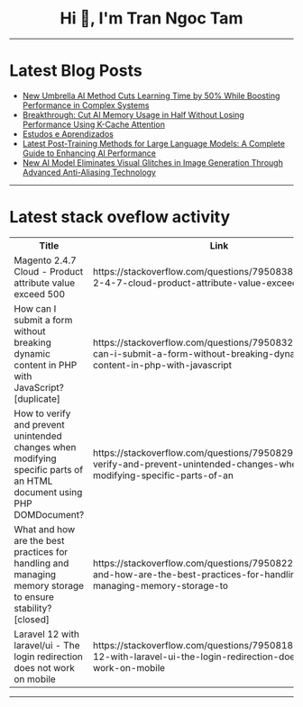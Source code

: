 <h1 align="center">Hi 👋, I'm Tran Ngoc Tam</h1>

---

# Latest Blog Posts 
<!-- BLOG-POST-LIST:START -->
- [New Umbrella AI Method Cuts Learning Time by 50% While Boosting Performance in Complex Systems](https://dev.to/mikeyoung44/new-umbrella-ai-method-cuts-learning-time-by-50-while-boosting-performance-in-complex-systems-3ed4)
- [Breakthrough: Cut AI Memory Usage in Half Without Losing Performance Using K-Cache Attention](https://dev.to/mikeyoung44/breakthrough-cut-ai-memory-usage-in-half-without-losing-performance-using-k-cache-attention-4hpe)
- [Estudos e Aprendizados](https://dev.to/thedigitalbricklayer/estudos-e-aprendizados-30nl)
- [Latest Post-Training Methods for Large Language Models: A Complete Guide to Enhancing AI Performance](https://dev.to/mikeyoung44/latest-post-training-methods-for-large-language-models-a-complete-guide-to-enhancing-ai-performance-2pe1)
- [New AI Model Eliminates Visual Glitches in Image Generation Through Advanced Anti-Aliasing Technology](https://dev.to/mikeyoung44/new-ai-model-eliminates-visual-glitches-in-image-generation-through-advanced-anti-aliasing-2nlj)
<!-- BLOG-POST-LIST:END -->

---

# Latest stack oveflow activity
<table>
  <tr><th>Title</th><th>Link</th></tr>
  <!-- STACKOVERFLOW:START --><tr><td>Magento 2.4.7 Cloud - Product attribute value exceed 500</td><td>https://stackoverflow.com/questions/79508385/magento-2-4-7-cloud-product-attribute-value-exceed-500</td></tr><tr><td>How can I submit a form without breaking dynamic content in PHP with JavaScript? [duplicate]</td><td>https://stackoverflow.com/questions/79508323/how-can-i-submit-a-form-without-breaking-dynamic-content-in-php-with-javascript</td></tr><tr><td>How to verify and prevent unintended changes when modifying specific parts of an HTML document using PHP DOMDocument?</td><td>https://stackoverflow.com/questions/79508293/how-to-verify-and-prevent-unintended-changes-when-modifying-specific-parts-of-an</td></tr><tr><td>What and how are the best practices for handling and managing memory storage to ensure stability? [closed]</td><td>https://stackoverflow.com/questions/79508220/what-and-how-are-the-best-practices-for-handling-and-managing-memory-storage-to</td></tr><tr><td>Laravel 12 with laravel/ui - The login redirection does not work on mobile</td><td>https://stackoverflow.com/questions/79508189/laravel-12-with-laravel-ui-the-login-redirection-does-not-work-on-mobile</td></tr><!-- STACKOVERFLOW:END -->
</table>

---


